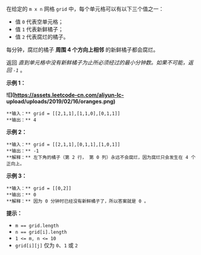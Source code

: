 在给定的 `m x n` 网格 `grid` 中，每个单元格可以有以下三个值之一：

  * 值 `0` 代表空单元格；
  * 值 `1` 代表新鲜橘子；
  * 值 `2` 代表腐烂的橘子。

每分钟，腐烂的橘子  **周围  4 个方向上相邻** 的新鲜橘子都会腐烂。

返回 _直到单元格中没有新鲜橘子为止所必须经过的最小分钟数。如果不可能，返回  `-1`_ 。



**示例 1：**

**![](https://assets.leetcode-cn.com/aliyun-lc-
upload/uploads/2019/02/16/oranges.png)**

    
    
    **输入：** grid = [[2,1,1],[1,1,0],[0,1,1]]
    **输出：** 4
    

**示例 2：**

    
    
    **输入：** grid = [[2,1,1],[0,1,1],[1,0,1]]
    **输出：** -1
    **解释：** 左下角的橘子（第 2 行， 第 0 列）永远不会腐烂，因为腐烂只会发生在 4 个正向上。
    

**示例 3：**

    
    
    **输入：** grid = [[0,2]]
    **输出：** 0
    **解释：** 因为 0 分钟时已经没有新鲜橘子了，所以答案就是 0 。
    



**提示：**

  * `m == grid.length`
  * `n == grid[i].length`
  * `1 <= m, n <= 10`
  * `grid[i][j]` 仅为 `0`、`1` 或 `2`

